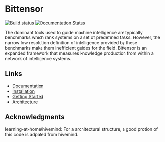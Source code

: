 # Bittensor 
[![Build status](https://circleci.com/gh/opentensor/bittensor.svg?style=shield)](https://circleci.com/gh/opentensor/bittensor)
[![Documentation Status](https://readthedocs.org/projects/bittensor-docs/badge/?version=latest)](https://bittensor-docs.readthedocs.io/en/latest/?badge=latest)

The dominant tools used to guide machine intelligence are typically benchmarks which rank systems on a set of predefined tasks. However, the narrow low resolution definition of intelligence provided by these benchmarks make them inefficient guides for the field. Bittensor is an expanded framework that measures knowledge production from within a network of intelligence systems.

## Links
- [Documentation](https://bittensor-docs.readthedocs.io/en/latest/index.html)
- [Installation](https://bittensor-docs.readthedocs.io/en/latest/getting-started/installation.html)
- [Getting Started](https://bittensor-docs.readthedocs.io/en/latest/getting-started/run-multiple-bittensor-instances.html)
- [Architecture](https://bittensor-docs.readthedocs.io/en/latest/bittensor-deep-dive/bittensor-architecture.html)

## Acknowledgments
learning-at-home/hivemind: For a architectural structure, a good protion of this code is adpated from hivemind. 
